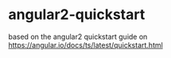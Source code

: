 # angular2-quickstart
based on the angular2 quickstart guide on https://angular.io/docs/ts/latest/quickstart.html
